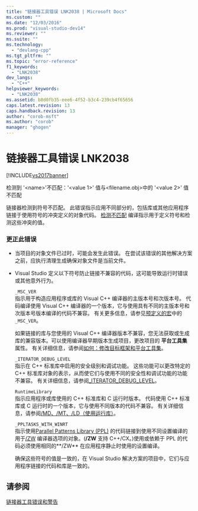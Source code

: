 ```yaml
---
title: "链接器工具错误 LNK2038 | Microsoft Docs"
ms.custom: ""
ms.date: "12/03/2016"
ms.prod: "visual-studio-dev14"
ms.reviewer: ""
ms.suite: ""
ms.technology: 
  - "devlang-cpp"
ms.tgt_pltfrm: ""
ms.topic: "error-reference"
f1_keywords: 
  - "LNK2038"
dev_langs: 
  - "C++"
helpviewer_keywords: 
  - "LNK2038"
ms.assetid: b8d0fb35-eee6-4f52-b3c4-239cb4f65656
caps.latest.revision: 13
caps.handback.revision: 13
author: "corob-msft"
ms.author: "corob"
manager: "ghogen"
---
```

# 链接器工具错误 LNK2038
[!INCLUDE[vs2017banner](../../assembler/inline/includes/vs2017banner.md)]

检测到 '\<name\>'不匹配：'\<value 1\>' 值与\<filename.obj\>中的 '\<value 2\>' 值不匹配  
  
 链接器检测到符号不匹配。  此错误指示应用不同部分的，包括库或其他应用程序链接于使用符号的冲突定义的对象代码。  [检测不匹配](../../preprocessor/detect-mismatch.md) 编译指示用于定义符号和检测这些冲突的值。  
  
### 更正此错误  
  
-   当项目的对象文件已过时，可能会发生此错误。  在尝试该错误的其他解决方案之前，应执行清理生成确保对象文件是当前文件。  
  
-   Visual Studio 定义以下符号防止链接不兼容的代码，这可能导致运行时错误或其他意外行为。  
  
     `_MSC_VER`  
     指示用于构造应用程序或库的 Visual C\+\+ 编译器的主版本号和次版本号。  代码编译使用 Visual C\+\+ 编译器的一个版本，它与使用具有不同的主版本号和次版本号版本编译的代码不兼容。  有关更多信息，请参见[预定义的宏](../../preprocessor/predefined-macros.md)中的 `_MSC_VER`。  
  
     如果链接的库与您使用的 Visual C\+\+ 编译器版本不兼容，您无法获取或生成库的兼容版本。可以使用编译器早期版本生成项目，更改项目的 **平台工具集** 属性。  有关详细信息，请参阅[如何：修改目标框架和平台工具集](../../build/how-to-modify-the-target-framework-and-platform-toolset.md)。  
  
     `_ITERATOR_DEBUG_LEVEL`  
     指示在 C\+\+ 标准库中启用的安全级别和调试功能。  这些功能可以更改特定的 C\+\+ 标准库对象的表示，从而使它们与使用不同的安全性和调试功能的功能不兼容。  有关详细信息，请参阅[\_ITERATOR\_DEBUG\_LEVEL](../../standard-library/iterator-debug-level.md)。  
  
     `RuntimeLibrary`  
     指示应用程序或库使用的 C\+\+ 标准库和 C 运行时版本。  代码使用 C\+\+ 标准库或 C 运行时的一个版本，它与使用不同版本的代码不兼容。  有关详细信息，请参阅[\/MD、\/MT、\/LD（使用运行库）](../../build/reference/md-mt-ld-use-run-time-library.md)。  
  
     `_PPLTASKS_WITH_WINRT`  
     指示使用[Parallel Patterns Library \(PPL\)](../../parallel/concrt/parallel-patterns-library-ppl.md) 的代码链接到使用不同设置编译的用于[\/ZW](../../build/reference/zw-windows-runtime-compilation.md) 编译器选项的对象。\(**\/ZW** 支持 C\+\+\/CX。\)使用或依赖于 PPL 的代码必须使用相同的**\/ZW** 在应用程序静止时使用的设置编译。  
  
     确保这些符号的值是一致的，在 Visual Studio 解决方案的项目中，它们与应用程序链接的代码和库是一致的。  
  
## 请参阅  
 [链接器工具错误和警告](../../error-messages/tool-errors/linker-tools-errors-and-warnings.md)